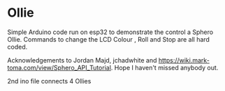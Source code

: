 # Ollie
Simple Arduino code run on esp32 to demonstrate the control a Sphero Ollie. Commands to change the LCD Colour , Roll and Stop are all hard coded.


Acknowledgements to Jordan Majd, jchadwhite and https://wiki.mark-toma.com/view/Sphero_API_Tutorial. Hope I haven't missed anybody out.

2nd ino file connects 4 Ollies
